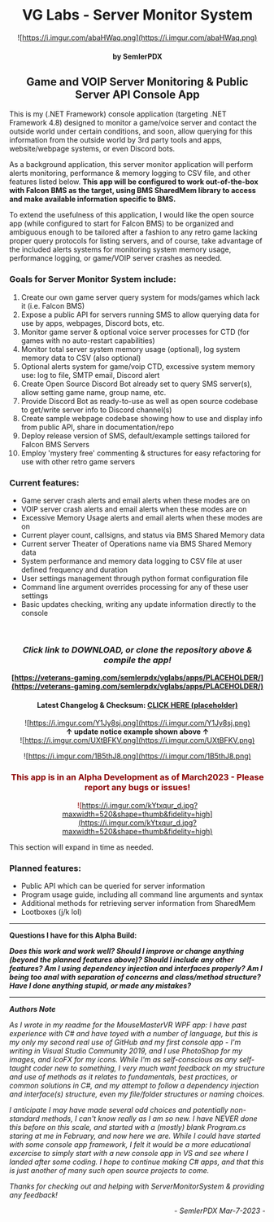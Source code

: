 # <div align="center">VG Labs - Server Monitor System</div>
<div align="center">

![https://i.imgur.com/abaHWaq.png](https://i.imgur.com/abaHWaq.png)
#### by SemlerPDX
## Game and VOIP Server Monitoring & Public Server API Console App 
</div>

This is my (.NET Framework) console application (targeting .NET Framework 4.8) designed to monitor a game/voice server and contact the outside world under certain conditions, and soon, allow querying for this information from the outside world by 3rd party tools and apps, website/webpage systems, or even Discord bots.

As a background application, this server monitor application will perform alerts monitoring, performance & memory logging to CSV file, and other features listed below.  **This app will be configured to work out-of-the-box with Falcon BMS as the target, using BMS SharedMem library to access and make available information specific to BMS.**

To extend the usefulness of this application, I would like the open source app (while configured to start for Falcon BMS) to be organized and ambiguous enough to be tailored after a fashion to any retro game lacking proper query protocols for listing servers, and of course, take advantage of the included alerts systems for monitoring system memory usage, performance logging, or game/VOIP server crashes as needed.

### **Goals for Server Monitor System include:**
1.  Create our own game server query system for mods/games which lack it (i.e. Falcon BMS)
2.  Expose a public API for servers running SMS to allow querying data for use by apps, webpages, Discord bots, etc.
3.  Monitor game server & optional voice server processes for CTD (for games with no auto-restart capabilities)
4.  Monitor total server system memory usage (optional), log system memory data to CSV (also optional)
5.  Optional alerts system for game/voip CTD, excessive system memory use: log to file, SMTP email, Discord alert
6.  Create Open Source Discord Bot already set to query SMS server(s), allow setting game name, group name, etc.
7.  Provide Discord Bot as ready-to-use as well as open source codebase to get/write server info to Discord channel(s)
8.  Create sample webpage codebase showing how to use and display info from public API, share in documentation/repo
9.  Deploy release version of SMS, default/example settings tailored for Falcon BMS Servers
10. Employ 'mystery free' commenting & structures for easy refactoring for use with other retro game servers

### __**Current features:**__
- Game server crash alerts and email alerts when these modes are on
- VOIP server crash alerts and email alerts when these modes are on
- Excessive Memory Usage alerts and email alerts when these modes are on
- Current player count, callsigns, and status via BMS Shared Memory data
- Current server Theater of Operations name via BMS Shared Memory data
- System performance and memory data logging to CSV file at user defined frequency and duration
- User settings management through python format configuration file
- Command line argument overrides processing for any of these user settings
- Basic updates checking, writing any update information directly to the console

   

<div align="center"><br>

### ***Click link to DOWNLOAD, or clone the repository above & compile the app!***
__[https://veterans-gaming.com/semlerpdx/vglabs/apps/PLACEHOLDER/](https://veterans-gaming.com/semlerpdx/vglabs/apps/PLACEHOLDER/)__

#### Latest Changelog & Checksum:  [CLICK HERE (placeholder)](https://veterans-gaming.com/semlerpdx/vglabs/apps/PLACEHOLDER.html)

![https://i.imgur.com/Y1Jy8sj.png](https://i.imgur.com/Y1Jy8sj.png)
<br> **↑ update notice example shown above ↑** </br>
![https://i.imgur.com/UXtBFKV.png](https://i.imgur.com/UXtBFKV.png)

![https://i.imgur.com/1B5thJ8.png](https://i.imgur.com/1B5thJ8.png)
</div>

<div align="center" style="color:#8a0000">


### This app is in an Alpha Development as of March2023 - Please report any bugs or issues!
![https://i.imgur.com/kYtxqur_d.jpg?maxwidth=520&shape=thumb&fidelity=high](https://i.imgur.com/kYtxqur_d.jpg?maxwidth=520&shape=thumb&fidelity=high)
</div>

This section will expand in time as needed.

### __**Planned features:**__
- Public API which can be queried for server information
- Program usage guide, including all command line arguments and syntax
- Additional methods for retrieving server information from SharedMem
- Lootboxes (j/k lol)

____

**Questions I have for this Alpha Build:**

***Does this work and work well?  Should I improve or change anything (beyond the planned features above)?  Should I include any other features? Am I using dependency injection and interfaces properly? Am I being too anal with separation of concerns and class/method structure?  Have I done anything stupid, or made any mistakes?***
____

***Authors Note***

*As I wrote in my readme for the MouseMasterVR WPF app: I have past experience with C# and have toyed with a number of language, but this is my only my second real use of GitHub and my first console app - I'm writing in Visual Studio Community 2019, and I use PhotoShop for my images, and IcoFX for my icons.  While I'm as self-conscious as any self-taught coder new to something, I very much want feedback on my structure and use of methods as it relates to fundamentals, best practices, or common solutions in C#, and my attempt to follow a dependency injection and interface(s) structure, even my file/folder structures or naming choices.*

*I anticipate I may have made several odd choices and potentially non-standard methods, I can't know really as I am so new.  I have NEVER done this before on this scale, and started with a (mostly) blank Program.cs staring at me in February, and now here we are.  While I could have started with some console app framework, I felt it would be a more educational excercise to simply start with a new console app in VS and see where I landed after some coding.  I hope to continue making C# apps, and that this is just another of many such open source projects to come.*

*Thanks for checking out and helping with ServerMonitorSystem & providing any feedback!*
</div>
<div align="right">

*- SemlerPDX Mar-7-2023 -*</div>

